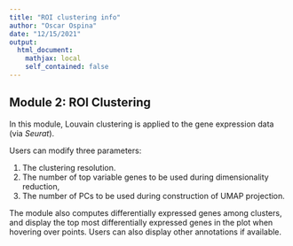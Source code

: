 ```yaml
---
title: "ROI clustering info"
author: "Oscar Ospina"
date: "12/15/2021"
output: 
  html_document:
    mathjax: local
    self_contained: false
---
```




## **Module 2: ROI Clustering**

In this module, Louvain clustering is applied to the gene expression data (via _Seurat_).

Users can modify three parameters:
  1. The clustering resolution.
  2. The number of top variable genes to be used during dimensionality reduction,
  3. The number of PCs to be used during construction of UMAP projection.

The module also computes differentially expressed genes among clusters, and display
the top most differentially expressed genes in the plot when hovering over points.
Users can also display other annotations if available.

